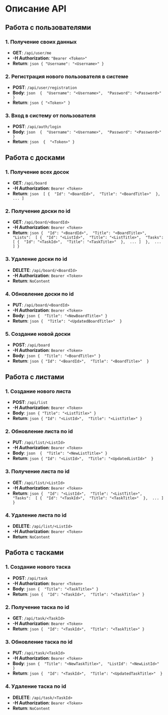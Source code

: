 # Описание API

## Работа с пользователями
### 1. Получение своих данных
- **GET**: `/api/user/me`
- **-H Authorization**: `"Bearer <Token>"`
- **Return**: ```json
    {
        "Username": "<Username>"
    }```

### 2. Регистрация нового пользователя в системе
- **POST**: `/api/user/registration`
- **Body**: ```json 
    { 
        "Username": "<Username>", 
        "Password": "<Password>" 
    }```
- **Return**: ```json
    {
        "<Token>"
    }```

### 3. Вход в систему от пользователя
- **POST**: `/api/auth/login`
- **Body**: ```json 
    { 
        "Username": "<Username>", 
        "Password": "<Password>"
    }```
- **Return**: ```json 
    { 
        "<Token>"
    }```

## Работа с досками
### 1. Получение всех досок
- **GET**: `/api/board`
- **-H Authorization**: `Bearer <Token>`
- **Return**: ```json 
    [
        { 
            "Id": "<BoardId>", 
            "Title": "<BoardTitle>" 
        }, 
        ...
    ]```

### 2. Получение доски по id
- **GET**: `/api/board/<BoardId>`
- **-H Authorization**: `Bearer <Token>`
- **Return**: ```json
    { 
        "Id": "<BoardId>", 
        "Title": "<BoardTitle>", 
        "Lists": 
            [
                { 
                    "Id": "<ListId>", 
                    "Title": "<ListTitle>", 
                    "Tasks": 
                        [
                            { 
                                "Id": "<TaskId>", 
                                "Title": "<TaskTitle>" 
                            }, 
                            ...
                        ] 
                }, 
                    ...
            ]
    }```

### 3. Удаление доски по id
- **DELETE**: `/api/board/<BoardId>`
- **-H Authorization**: `Bearer <Token>`
- **Return**: `NoContent`

### 4. Обновление доски по id
- **PUT**: `/api/board/<BoardId>`
- **-H Authorization**: `Bearer <Token>`
- **Body**: ```json
    { 
        "Title": "<NewBoardTitle>"
    }```
- **Return**: ```json
    { 
        "Title": "<UpdatedBoardTitle>" 
    }```

### 5. Создание новой доски
- **POST**: `/api/board`
- **-H Authorization**: `Bearer <Token>`
- **Body**: ```json
    { 
        "Title": "<BoardTitle>"
    }```
- **Return**: ```json
    {
        "Id": "<BoardId>", 
        "Title": "<BoardTitle>" 
    }```

## Работа с листами
### 1. Создание нового листа
- **POST**: `/api/list`
- **-H Authorization**: `Bearer <Token>`
- **Body**: ```json
    {
        "Title": "<ListTitle>"
    }```
- **Return**: ```json
    {
        "Id": "<ListId>", 
        "Title": "<ListTitle>"
    }```

### 2. Обновление листа по id
- **PUT**: `/api/list/<ListId>`
- **-H Authorization**: `Bearer <Token>`
- **Body**: ```json 
    { 
        "Title": "<NewListTitle>"
    }```
- **Return**: ```json
    {
        "Id": "<ListId>", 
        "Title": "<UpdatedListId>" 
    }```

### 3. Получение листа по id
- **GET**: `/api/list/<ListId>`
- **-H Authorization**: `Bearer <Token>`
- **Return**: ```json
    { 
        "Id": "<ListId>", 
        "Title": "<ListTitle>", 
        "Tasks": 
            [
                { 
                    "Id": "<TaskId>", 
                    "Title": "<TaskTitle>" 
                }, 
                ...
            ] 
    }```

### 4. Удаление листа по id
- **DELETE**: `/api/list/<ListId>`
- **-H Authorization**: `Bearer <Token>`
- **Return**: `NoContent`

## Работа с тасками
### 1. Создание нового таска
- **POST**: `/api/task`
- **-H Authorization**: `Bearer <Token>`
- **Body**: ```json
    { 
        "Title": "<TaskTitle>"
    }```
- **Return**: ```json
    { 
        "Id": "<TaskId>", 
        "Title": "<TaskTitle>"
    }```

### 2. Получение таска по id
- **GET**: `/api/task/<TaskId>`
- **-H Authorization**: `Bearer <Token>`
- **Return**: ```json
    { 
        "Id": "<TaskId>", 
        "Title": "<TaskTitle>"
    }```

### 3. Обновление таска по id
- **PUT**: `/api/task/<TaskId>`
- **-H Authorization**: `Bearer <Token>`
- **Body**: ```json
    { 
        "Title": "<NewTaskTitle>", 
        "ListId": "<NewListId>" 
    }```
- **Return**: ```json
    { 
        "Id": "<TaskId>", 
        "Title": "<UpdatedTaskTitle>" 
    }```

### 4. Удаление таска по id
- **DELETE**: `/api/task/<TaskId>`
- **-H Authorization**: `Bearer <Token>`
- **Return**: `NoContent`